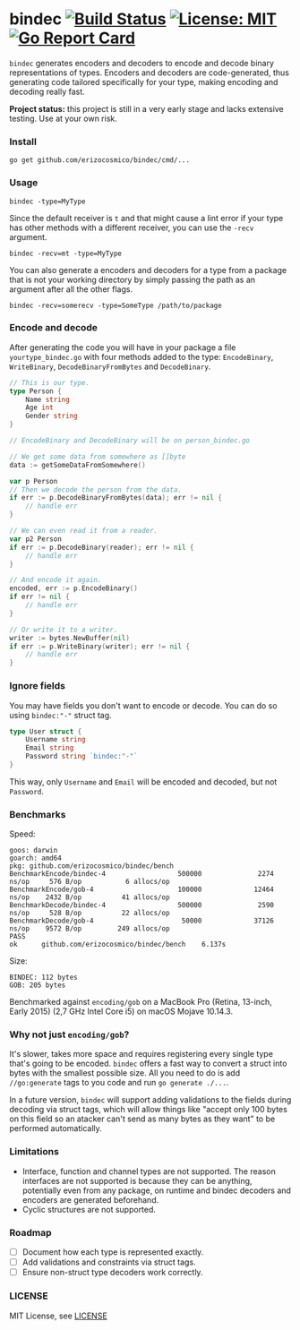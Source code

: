 # bindec [![Build Status](https://travis-ci.org/erizocosmico/bindec.svg?branch=master)](https://travis-ci.org/erizocosmico/bindec) [![License: MIT](https://img.shields.io/badge/License-MIT-yellow.svg)](https://opensource.org/licenses/MIT) [![Go Report Card](https://goreportcard.com/badge/github.com/erizocosmico/bindec)](https://goreportcard.com/report/github.com/erizocosmico/bindec)

`bindec` generates encoders and decoders to encode and decode binary representations of types. Encoders and decoders are code-generated, thus generating code tailored specifically for your type, making encoding and decoding really fast.

**Project status:** this project is still in a very early stage and lacks extensive testing. Use at your own risk.

### Install

```
go get github.com/erizocosmico/bindec/cmd/...
```

### Usage

```
bindec -type=MyType
```

Since the default receiver is `t` and that might cause a lint error if your type has other methods with a different receiver, you can use the `-recv` argument.

```
bindec -recv=mt -type=MyType
```

You can also generate a encoders and decoders for a type from a package that is not your working directory by simply passing the path as an argument after all the other flags.

```
bindec -recv=somerecv -type=SomeType /path/to/package
```

### Encode and decode

After generating the code you will have in your package a file `yourtype_bindec.go` with four methods added to the type: `EncodeBinary`, `WriteBinary`, `DecodeBinaryFromBytes` and `DecodeBinary`.

```go
// This is our type.
type Person {
    Name string
    Age int
    Gender string
}

// EncodeBinary and DecodeBinary will be on person_bindec.go

// We get some data from somewhere as []byte
data := getSomeDataFromSomewhere()

var p Person
// Then we decode the person from the data.
if err := p.DecodeBinaryFromBytes(data); err != nil {
    // handle err
}

// We can even read it from a reader.
var p2 Person
if err := p.DecodeBinary(reader); err != nil {
    // handle err
}

// And encode it again.
encoded, err := p.EncodeBinary()
if err != nil {
    // handle err
}

// Or write it to a writer.
writer := bytes.NewBuffer(nil)
if err := p.WriteBinary(writer); err != nil {
    // handle err
}
```

### Ignore fields

You may have fields you don't want to encode or decode. You can do so using `bindec:"-"` struct tag.

```go
type User struct {
    Username string
    Email string
    Password string `bindec:"-"`
}
```

This way, only `Username` and `Email` will be encoded and decoded, but not `Password`.

### Benchmarks

Speed:

```
goos: darwin
goarch: amd64
pkg: github.com/erizocosmico/bindec/bench
BenchmarkEncode/bindec-4                  500000              2274 ns/op     576 B/op           6 allocs/op
BenchmarkEncode/gob-4                     100000             12464 ns/op    2432 B/op          41 allocs/op
BenchmarkDecode/bindec-4                  500000              2590 ns/op     528 B/op          22 allocs/op
BenchmarkDecode/gob-4                      50000             37126 ns/op    9572 B/op         249 allocs/op
PASS
ok      github.com/erizocosmico/bindec/bench    6.137s
```

Size:

```
BINDEC: 112 bytes
GOB: 205 bytes
```

Benchmarked against `encoding/gob` on a MacBook Pro (Retina, 13-inch, Early 2015) (2,7 GHz Intel Core i5) on macOS Mojave 10.14.3.

### Why not just `encoding/gob`?

It's slower, takes more space and requires registering every single type that's going to be encoded.
`bindec` offers a fast way to convert a struct into bytes with the smallest possible size. All you need to do is add `//go:generate` tags to you code and run `go generate ./...`.

In a future version, `bindec` will support adding validations to the fields during decoding via struct tags, which will allow things like "accept only 100 bytes on this field so an atacker can't send as many bytes as they want" to be performed automatically.

### Limitations

- Interface, function and channel types are not supported. The reason interfaces are not supported is because they can be anything, potentially even from any package, on runtime and bindec decoders and encoders are generated beforehand.
- Cyclic structures are not supported.

### Roadmap

- [ ] Document how each type is represented exactly.
- [ ] Add validations and constraints via struct tags.
- [ ] Ensure non-struct type decoders work correctly.

### LICENSE

MIT License, see [LICENSE](/LICENSE)

